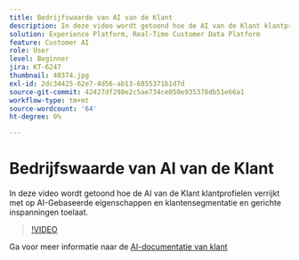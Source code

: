 ```yaml
---
title: Bedrijfswaarde van AI van de Klant
description: In deze video wordt getoond hoe de AI van de Klant klantprofielen verrijkt met op AI-Gebaseerde eigenschappen en klantensegmentatie en gerichte inspanningen toelaat.
solution: Experience Platform, Real-Time Customer Data Platform
feature: Customer AI
role: User
level: Beginner
jira: KT-6247
thumbnail: 40374.jpg
exl-id: 2dc34425-62e7-4d56-ab13-6855371b1d7d
source-git-commit: 42427df298e2c5ae734ce050e935378db51e66a1
workflow-type: tm+mt
source-wordcount: '64'
ht-degree: 0%

---
```


# Bedrijfswaarde van AI van de Klant

In deze video wordt getoond hoe de AI van de Klant klantprofielen verrijkt met op AI-Gebaseerde eigenschappen en klantensegmentatie en gerichte inspanningen toelaat.

>[!VIDEO](https://video.tv.adobe.com/v/40374?quality=12&learn=on)

Ga voor meer informatie naar de [AI-documentatie van klant](https://experienceleague.adobe.com/docs/experience-platform/intelligent-services/customer-ai/overview.html)
